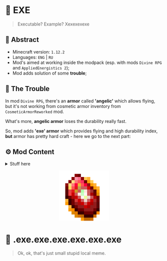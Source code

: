 # 🍯 EXE
> Executable? Example?
> Хехехехехе

## 🌃 Abstract

- Minecraft version: `1.12.2`
- Languages: `ENG` | `RU`
- Mod's aimed at working inside the modpack (esp. with mods `Divine RPG` and `AppliedEnergistics 2`);
- Mod adds solution of some **trouble**;

## 💭 The Trouble

In mod `Divine RPG`, there's an **armor** called **'angelic'** which allows flying, but it's not working from cosmetic armor inventory from `CosmeticArmorReworked` mod.

What's more, **angelic armor** loses the durability really fast.

So, mod adds **'exe' armor** which provides flying and high durability index, **but** armor has pretty hard craft - here we go to the next part:

## ⚙️ Mod Content

<details>
<summary>Stuff here</summary>
  
- `Digital Terminal` : very begginning; using this **on ME Security Station** from `AE2` gives access to dangerous `skinten.exe` file, after 2 uses **exe stone** spawns;
- `Exe Stone` : has craft related to `AE2` to obtain **4 exe crystals**;
- `Exe Crystal` : one of catalysts in armor parts crafts;
- `Dirt Chist 6686!` : may be crafted from mud (from `Biomes O' Plenty` mod), dirt and chest; contains 4 **punk dirts**;
- `Punk Dirt` _[placeable]_ : one of catalysts in armor parts crafts;
- `Exe Armor` _[4 parts]_ : may be crafted from **catalysts** mentioned above, **angelic** armor parts, and some other artifacts (like special stones or other rare drop from `Divine RPG` or unique Minecraft stuff).
  
</details>

<picture>
  <p align="center">
    <img src="/src/main/resources/logo.png">
  </p>
</picture>

# 👹 .exe.exe.exe.exe.exe.exe

> Ok, ok, that's just small stupid local meme.
